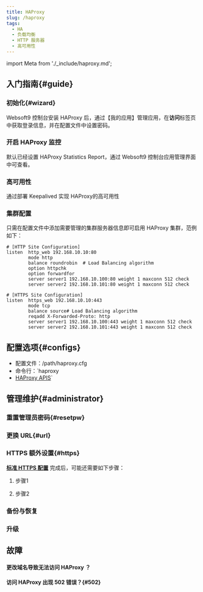 ```yaml
---
title: HAProxy
slug: /haproxy
tags:
  - HA
  - 负载均衡
  - HTTP 服务器
  - 高可用性
---
```


import Meta from './_include/haproxy.md';

<Meta name="meta" />

## 入门指南{#guide}

### 初始化{#wizard}

Websoft9 控制台安装 HAProxy 后，通过【我的应用】管理应用，在**访问**标签页中获取登录信息，并在配置文件中设置密码。   

### 开启 HAProxy 监控

默认已经设置 HAProxy Statistics Report，通过 Websoft9 控制台应用管理界面中可查看。  

### 高可用性

通过部署 Keepalived 实现 HAProxy的高可用性

### 集群配置

只需在配置文件中添加需要管理的集群服务器信息即可启用 HAProxy 集群，范例如下：

  ```
  # [HTTP Site Configuration]
  listen  http_web 192.168.10.10:80
          mode http
          balance roundrobin  # Load Balancing algorithm
          option httpchk
          option forwardfor
          server server1 192.168.10.100:80 weight 1 maxconn 512 check
          server server2 192.168.10.101:80 weight 1 maxconn 512 check

  # [HTTPS Site Configuration]
  listen  https_web 192.168.10.10:443
          mode tcp
          balance source# Load Balancing algorithm
          reqadd X-Forwarded-Proto: http
          server server1 192.168.10.100:443 weight 1 maxconn 512 check
          server server2 192.168.10.101:443 weight 1 maxconn 512 check
  ```

## 配置选项{#configs}

- 配置文件：/path/haproxy.cfg
- 命令行：`haproxy
- [HAProxy APIS](https://www.haproxy.com/blog/haproxy-apis/)`

## 管理维护{#administrator}

### 重置管理员密码{#resetpw}

### 更换 URL{#url}

### HTTPS 额外设置{#https}

**[标准 HTTPS 配置](./guide/appsethttps)** 完成后，可能还需要如下步骤： 

1. 步骤1

2. 步骤2

### 备份与恢复

### 升级


## 故障

#### 更改域名导致无法访问 HAProxy ？

#### 访问 HAProxy 出现 502 错误？{#502}